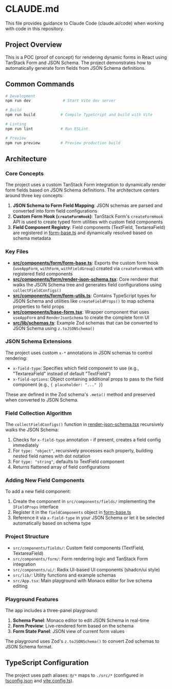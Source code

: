 # CLAUDE.md

This file provides guidance to Claude Code (claude.ai/code) when working with code in this repository.

## Project Overview

This is a POC (proof of concept) for rendering dynamic forms in React using TanStack Form and JSON Schema. The project demonstrates how to automatically generate form fields from JSON Schema definitions.

## Common Commands

```bash
# Development
npm run dev              # Start Vite dev server

# Build
npm run build           # Compile TypeScript and build with Vite

# Linting
npm run lint            # Run ESLint

# Preview
npm run preview         # Preview production build
```

## Architecture

### Core Concepts

The project uses a custom TanStack Form integration to dynamically render form fields based on JSON Schema definitions. The architecture centers around three key concepts:

1. **JSON Schema to Form Field Mapping**: JSON schemas are parsed and converted into form field configurations
2. **Custom Form Hook (`createFormHook`)**: TanStack Form's `createFormHook` API is used to create typed form utilities with custom field components
3. **Field Component Registry**: Field components (TextField, TextareaField) are registered in [form-base.ts](src/components/form/form-base.ts) and dynamically resolved based on schema metadata

### Key Files

- **[src/components/form/form-base.ts](src/components/form/form-base.ts)**: Exports the custom form hook (`useAppForm`, `withForm`, `withFieldGroup`) created via `createFormHook` with registered field components
- **[src/components/form/render-json-schema.tsx](src/components/form/render-json-schema.tsx)**: Core renderer that walks the JSON Schema tree and generates field configurations using `collectFieldConfigs()`
- **[src/components/form/form-utils.ts](src/components/form/form-utils.ts)**: Contains TypeScript types for JSON Schema and utilities like `createFieldProps()` to map schema properties to field props
- **[src/components/base-form.tsx](src/components/base-form.tsx)**: Wrapper component that uses `useAppForm` and `RenderJsonSchema` to create the complete form UI
- **[src/lib/schemas.ts](src/lib/schemas.ts)**: Example Zod schemas that can be converted to JSON Schema using `z.toJSONSchema()`

### JSON Schema Extensions

The project uses custom `x-*` annotations in JSON schemas to control rendering:

- `x-field-type`: Specifies which field component to use (e.g., "TextareaField" instead of default "TextField")
- `x-field-options`: Object containing additional props to pass to the field component (e.g., `{ placeholder: "..." }`)

These are defined in the Zod schema's `.meta()` method and preserved when converted to JSON Schema.

### Field Collection Algorithm

The `collectFieldConfigs()` function in [render-json-schema.tsx](src/components/form/render-json-schema.tsx:33-73) recursively walks the JSON Schema:

1. Checks for `x-field-type` annotation - if present, creates a field config immediately
2. For `type: "object"`, recursively processes each property, building nested field names with dot notation
3. For `type: "string"`, defaults to TextField component
4. Returns flattened array of field configurations

### Adding New Field Components

To add a new field component:

1. Create the component in `src/components/fields/` implementing the `IFieldProps` interface
2. Register it in the `fieldComponents` object in [form-base.ts](src/components/form/form-base.ts:9-12)
3. Reference it via `x-field-type` in your JSON Schema or let it be selected automatically based on schema type

### Project Structure

- `src/components/fields/`: Custom field components (TextField, TextareaField)
- `src/components/form/`: Form rendering logic and TanStack Form integration
- `src/components/ui/`: Radix UI-based UI components (shadcn/ui style)
- `src/lib/`: Utility functions and example schemas
- `src/App.tsx`: Main playground with Monaco editor for live schema editing

### Playground Features

The app includes a three-panel playground:

1. **Schema Panel**: Monaco editor to edit JSON Schema in real-time
2. **Form Preview**: Live-rendered form based on the schema
3. **Form State Panel**: JSON view of current form values

The playground uses Zod's `z.toJSONSchema()` to convert Zod schemas to JSON Schema format.

## TypeScript Configuration

The project uses path aliases: `@/*` maps to `./src/*` (configured in [tsconfig.json](tsconfig.json) and [vite.config.ts](vite.config.ts)).
